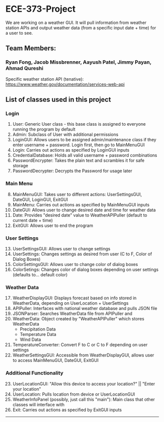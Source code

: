 # ECE-373-Project
We are working on a weather GUI. It will pull information from weather station APIs and output weather data (from a specific input date + time) for a user to see.

## Team Members:
### Ryan Fong, Jacob Missbrenner, Aayush Patel, Jimmy Payan, Ahmad Qureshi

Specific weather station API (tenative): https://www.weather.gov/documentation/services-web-api

## List of classes used in this project

### Login
1.  User: Generic User class - this base class is assigned to everyone running the program by default
2.  Admin: Subclass of User with additional permissions
3.  LoginGUI: Allows users to be assigned admin/maintenance class if they enter username + password. Login first, then go to MainMenuGUI
4.  Login: Carries out actions as specified by LoginGUI inputs
5.  CredentialDatabase: Holds all valid username + password combinations
6.  PasswordEncrypter: Takes the plain text and scrambles it for safe storage
7.  PasswordDecrypter: Decrypts the Password for usage later

### Main Menu
8.  MainMenuGUI: Takes user to different actions: UserSettingsGUI, DateGUI, LoginGUI, ExitGUI
9.  MainMenu: Carries out actions as specified by MainMenuGUI inputs
10.  DateGUI: Allows user to change desired date and time for weather data
11.  Date: Provides "desired date" value to WeatherAPIPuller (default to current date + time)
12. ExitGUI: Allows user to end the program

### User Settings
13. UserSettingsGUI: Allows user to change settings
14. UserSettings: Changes settings as desired from user (C to F, Color of Dialog Boxes)
15. ColorSettingsGUI: Allows user to change color of dialog boxes
16. ColorSetings: Changes color of dialog boxes depending on user settings (defaults to... default color)

### Weather Data
17. WeatherDisplayGUI: Displays forecast based on info stored in WeatherData, depending on UserLocation + UserSettings
18. APIPuller: Interfaces with national weather database and pulls JSON file
19. JSONParser: Searches WeatherData file from APIPuller and  
20. WeatherData: Object created by "WeatherAPIPuller" which stores WeatherData
    - Precipitation Data
    - Temperature Data
    - Wind Data
21. TemperatureConverter: Convert F to C or C to F depending on user settings
22. WeatherSettingsGUI: Accessible from WeatherDisplayGUI, allows user to access MainMenuGUI, DateGUI, ExitGUI

### Additional Functionality
23. UserLocationGUI: "Allow this device to access your location?" || "Enter your location"
24. UserLocation: Pulls location from device or UserLocationGUI
25. WeatherInfoPanel (possibly, just call this "main"): Main class that other classes will interface with
26. Exit: Carries out actions as specified by ExitGUI inputs

***********************************************************************************************************










